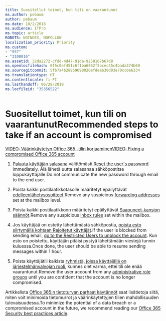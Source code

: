 ```yaml
---
title: Suositellut toimet, kun tili on vaarantunut
ms.author: pebaum
author: pebaum
ms.date: 10/2/2018
ms.audience: ITPro
ms.topic: article
ROBOTS: NOINDEX, NOFOLLOW
localization_priority: Priority
ms.custom:
- "957"
- "3100016"
ms.assetid: 32da2272-cfdd-4d47-91da-9258167b67d8
ms.openlocfilehash: 0f5c0ef451c6f1ba6862f5bcec45c4bada374b60
ms.sourcegitcommit: 5fb7a4b28859690020efdea630d03e70cc0e6334
ms.translationtype: HT
ms.contentlocale: fi-FI
ms.lasthandoff: 06/28/2019
ms.locfileid: "35356522"
---
```

# <a name="recommended-steps-to-take-if-an-account-is-compromised"></a><span data-ttu-id="24295-102">Suositellut toimet, kun tili on vaarantunut</span><span class="sxs-lookup"><span data-stu-id="24295-102">Recommended steps to take if an account is compromised</span></span>

[<span data-ttu-id="24295-103">VIDEO: Väärinkäytetyn Office 365 -tilin korjaaminen</span><span class="sxs-lookup"><span data-stu-id="24295-103">VIDEO: Fixing a compromised Office 365 account</span></span>](https://www.microsoft.com/videoplayer/embed/RE2jvOb?pid=ocpVideo0-innerdiv-oneplayer&amp;postJsllMsg=true&amp;maskLevel=20&amp;autoplay=true)
  
1. <span data-ttu-id="24295-104">[Palauta käyttäjän salasana](https://support.office.com/article/7a5d073b-7fae-4aa5-8f96-9ecd041aba9c) välittömästi.</span><span class="sxs-lookup"><span data-stu-id="24295-104">[Reset the user's password](https://support.office.com/article/7a5d073b-7fae-4aa5-8f96-9ecd041aba9c) immediately.</span></span> <span data-ttu-id="24295-105">Älä lähetä uutta salasanaa sähköpostitse loppukäyttäjälle.</span><span class="sxs-lookup"><span data-stu-id="24295-105">Do not communicate the new password through email to the end user.</span></span>

2. <span data-ttu-id="24295-106">Poista kaikki postilaatikkotasolle määritetyt epäilyttävät [edelleenlähetysosoitteet](https://support.office.com/article/ab5eb117-0f22-4fa7-a662-3a6bdb0add74).</span><span class="sxs-lookup"><span data-stu-id="24295-106">Remove any suspicious [forwarding addresses](https://support.office.com/article/ab5eb117-0f22-4fa7-a662-3a6bdb0add74) set at the mailbox level.</span></span>

3. <span data-ttu-id="24295-107">Poista kaikki postilaatikkoon määritetyt epäilyttävät [Saapuneet-kansion säännöt](https://support.office.com/article/1433E3A0-7FB0-4999-B536-50E05CB67FED).</span><span class="sxs-lookup"><span data-stu-id="24295-107">Remove any suspicious [inbox rules](https://support.office.com/article/1433E3A0-7FB0-4999-B536-50E05CB67FED) set within the mailbox.</span></span>

4. <span data-ttu-id="24295-108">Jos käyttäjää on estetty lähettämästä sähköpostia, [poista esto siirtymällä kohtaan Rajoitetut käyttäjät](https://protection.office.com/?hash=/restrictedusers).</span><span class="sxs-lookup"><span data-stu-id="24295-108">If the user is blocked from sending email, [go to the Restricted Users to unblock the account](https://protection.office.com/?hash=/restrictedusers).</span></span> <span data-ttu-id="24295-109">Kun esto on poistettu, käyttäjän pitäisi pystyä lähettämään viestejä tunnin kuluessa.</span><span class="sxs-lookup"><span data-stu-id="24295-109">Once done, the user should be able to resume sending messages within 1 hour.</span></span>

5. <span data-ttu-id="24295-110">Poista käyttäjätili kaikista [ryhmistä, joissa käyttäjällä on järjestelmänvalvojan rooli](https://support.office.com/article/eac4d046-1afd-4f1a-85fc-8219c79e1504), kunnes olet varma, ettei tili ole enää vaarantunut.</span><span class="sxs-lookup"><span data-stu-id="24295-110">Remove the user account from any [administrative role groups](https://support.office.com/article/eac4d046-1afd-4f1a-85fc-8219c79e1504) until you are confident that the account is no longer compromised.</span></span>

<span data-ttu-id="24295-111">Artikkelista [Office 365:n tietoturvan parhaat käytännöt](https://support.office.com/article/9295e396-e53d-49b9-ae9b-0b5828cdedc3) saat lisätietoja siitä, miten voit minimoida tietomurrot ja väärinkäytettyjen tilien mahdollisuuden tulevaisuudessa.</span><span class="sxs-lookup"><span data-stu-id="24295-111">To minimize the potential of a data breach or a compromised account in the future, we recommend reading our [Office 365 Security best practices article](https://support.office.com/article/9295e396-e53d-49b9-ae9b-0b5828cdedc3).</span></span>
  